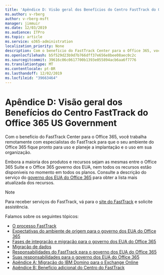```yaml
---
title: 'Apêndice D: Visão geral dos Benefícios do Centro FastTrack do Office 365 US Government'
ms.author: v-rberg
author: v-rberg-msft
manager: jimmuir
ms.date: 12/03/2019
ms.audience: ITPro
ms.topic: article
ms.service: o365-administration
localization_priority: None
description: Com o benefício do FastTrack Center para o Office 365, você trabalha remotamente com especialistas do FastTrack para que o seu ambiente do Office 365 fique pronto para uso e planeje a implantação e o uso em sua organização.
ms.openlocfilehash: b5f529d23b9d7b766dff37e656e8bee08aec0c2c
ms.sourcegitcommit: 39616c06c0617700b1393e055894acb6aa6f7776
ms.translationtype: MT
ms.contentlocale: pt-BR
ms.lasthandoff: 12/02/2019
ms.locfileid: "39663464"
---
```

# <a name="appendix-d---fasttrack-center-benefit-overview-for-office-365-us-government"></a>Apêndice D: Visão geral dos Benefícios do Centro FastTrack do Office 365 US Government

Com o benefício do FastTrack Center para o Office 365, você trabalha remotamente com especialistas do FastTrack para que o seu ambiente do Office 365 fique pronto para uso e planeje a implantação e o uso em sua organização. 
  
Embora a maioria dos produtos e recursos sejam as mesmas entre o Office 365 Suite e o Office 365 governo dos EUA, nem todos os recursos estão disponíveis no momento em todos os planos. Consulte a descrição do serviço do [governo dos EUA do Office 365](https://aka.ms/aboutgovcloud) para obter a lista mais atualizada dos recursos.

> [!NOTE]
> Para receber serviços do FastTrack, vá para o [site do FastTrack](https://go.microsoft.com/fwlink/?linkid=780698) e solicite assistência.  

Falamos sobre os seguintes tópicos:
- [O processo FastTrack](O365-fasttrack-process.md) 
- [Expectativas do ambiente de origem para o governo dos EUA do Office 365](US-Gov-appendix-source-environment-expectations.md)   
- [Fases de integração e migração para o governo dos EUA do Office 365](US-Gov-appendix-onboarding-and-migration.md)
- [Migração de dados](O365-data-migration.md)    
- [Responsabilidades do FastTrack para o governo dos EUA do Office 365](US-Gov-appendix-fasttrack-responsibilities.md)   
- [Suas responsabilidades para o governo dos EUA do Office 365](US-Gov-appendix-your-responsibilities.md) 
- [Apêndice A: Migração do IBM Domino para o Exchange Online](O365-from-ibm-domino-to-exchange-online.md)   
- [Apêndice B: Benefício adicional do Centro do FastTrack](O365-fasttrack-additional-benefits.md)


